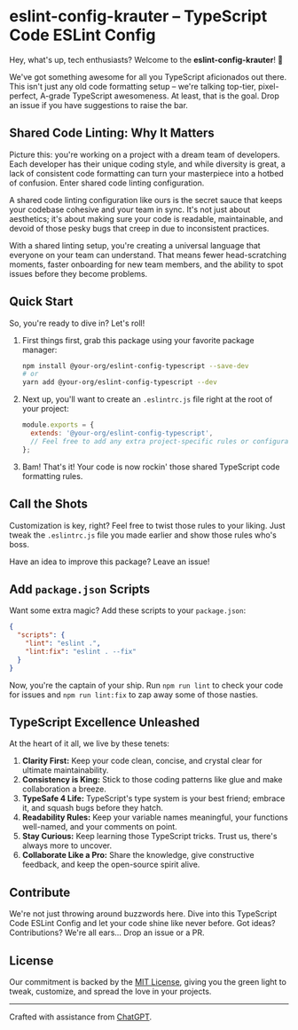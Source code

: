 # eslint-config-krauter – TypeScript Code ESLint Config

Hey, what's up, tech enthusiasts? Welcome to the **eslint-config-krauter**! 🚀

We've got something awesome for all you TypeScript aficionados out there. This isn't just any old code formatting setup – we're talking top-tier, pixel-perfect, A-grade TypeScript awesomeness. At least, that is the goal. Drop an issue if you have suggestions to raise the bar.

## Shared Code Linting: Why It Matters

Picture this: you're working on a project with a dream team of developers. Each developer has their unique coding style, and while diversity is great, a lack of consistent code formatting can turn your masterpiece into a hotbed of confusion. Enter shared code linting configuration.

A shared code linting configuration like ours is the secret sauce that keeps your codebase cohesive and your team in sync. It's not just about aesthetics; it's about making sure your code is readable, maintainable, and devoid of those pesky bugs that creep in due to inconsistent practices.

With a shared linting setup, you're creating a universal language that everyone on your team can understand. That means fewer head-scratching moments, faster onboarding for new team members, and the ability to spot issues before they become problems.

## Quick Start

So, you're ready to dive in? Let's roll!

1. First things first, grab this package using your favorite package manager:

   ```bash
   npm install @your-org/eslint-config-typescript --save-dev
   # or
   yarn add @your-org/eslint-config-typescript --dev
   ```

2. Next up, you'll want to create an `.eslintrc.js` file right at the root of your project:

   ```javascript
   module.exports = {
     extends: '@your-org/eslint-config-typescript',
     // Feel free to add any extra project-specific rules or configurations here
   };
   ```

3. Bam! That's it! Your code is now rockin' those shared TypeScript code formatting rules.

## Call the Shots

Customization is key, right? Feel free to twist those rules to your liking. Just tweak the `.eslintrc.js` file you made earlier and show those rules who's boss.

Have an idea to improve this package? Leave an issue!

## Add `package.json` Scripts

Want some extra magic? Add these scripts to your `package.json`:

```json
{
  "scripts": {
    "lint": "eslint .",
    "lint:fix": "eslint . --fix"
  }
}
```

Now, you're the captain of your ship. Run `npm run lint` to check your code for issues and `npm run lint:fix` to zap away some of those nasties.

## TypeScript Excellence Unleashed

At the heart of it all, we live by these tenets:

1. **Clarity First:** Keep your code clean, concise, and crystal clear for ultimate maintainability.
2. **Consistency is King:** Stick to those coding patterns like glue and make collaboration a breeze.
3. **TypeSafe 4 Life:** TypeScript's type system is your best friend; embrace it, and squash bugs before they hatch.
4. **Readability Rules:** Keep your variable names meaningful, your functions well-named, and your comments on point.
5. **Stay Curious:** Keep learning those TypeScript tricks. Trust us, there's always more to uncover.
6. **Collaborate Like a Pro:** Share the knowledge, give constructive feedback, and keep the open-source spirit alive.

## Contribute

We're not just throwing around buzzwords here. Dive into this TypeScript Code ESLint Config and let your code shine like never before. Got ideas? Contributions? We're all ears... Drop an issue or a PR.

## License

Our commitment is backed by the [MIT License](LICENSE), giving you the green light to tweak, customize, and spread the love in your projects.

---

Crafted with assistance from [ChatGPT](https://www.openai.com).
